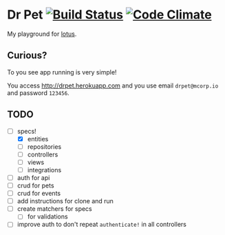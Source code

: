 # Dr Pet [![Build Status](https://travis-ci.org/vyper/drpet.svg?branch=master)](https://travis-ci.org/vyper/drpet) [![Code Climate](https://codeclimate.com/github/vyper/drpet/badges/gpa.svg)](https://codeclimate.com/github/vyper/drpet)

My playground for [lotus](http://lotusrb.org).


## Curious?
To you see app running is very simple!

You access http://drpet.herokuapp.com and you use email `drpet@mcorp.io` and password `123456`.

## TODO
- [ ] specs!
  - [x] entities
  - [ ] repositories
  - [ ] controllers
  - [ ] views
  - [ ] integrations
- [ ] auth for api
- [ ] crud for pets
- [ ] crud for events
- [ ] add instructions for clone and run
- [ ] create matchers for specs
  - [ ] for validations
- [ ] improve auth to don't repeat `authenticate!` in all controllers
